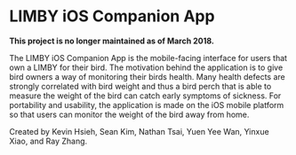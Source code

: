 # LIMBY iOS Companion App

**This project is no longer maintained as of March 2018.**

The LIMBY iOS Companion App is the mobile-facing interface for users that own a
LIMBY for their bird. The motivation behind the application is to give bird
owners a way of monitoring their birds health. Many health defects are strongly
correlated with bird weight and thus a bird perch that is able to measure the
weight of the bird can catch early symptoms of sickness. For portability and
usability, the application is made on the iOS mobile platform so that users can
monitor the weight of the bird away from home.

Created by Kevin Hsieh, Sean Kim, Nathan Tsai, Yuen Yee Wan, Yinxue Xiao, and
Ray Zhang.
